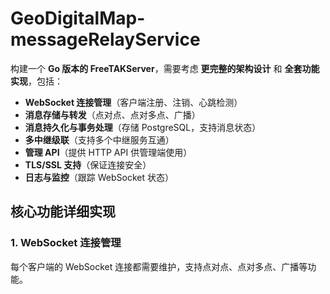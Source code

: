 # GeoDigitalMap-messageRelayService
构建一个 **Go 版本的 FreeTAKServer**，需要考虑 **更完整的架构设计** 和 **全套功能实现**，包括：

- **WebSocket 连接管理**（客户端注册、注销、心跳检测）
- **消息存储与转发**（点对点、点对多点、广播）
- **消息持久化与事务处理**（存储 PostgreSQL，支持消息状态）
- **多中继级联**（支持多个中继服务互通）
- **管理 API**（提供 HTTP API 供管理端使用）
- **TLS/SSL 支持**（保证连接安全）
- **日志与监控**（跟踪 WebSocket 状态）

## **核心功能详细实现**

### **1. WebSocket 连接管理**

每个客户端的 WebSocket 连接都需要维护，支持点对点、点对多点、广播等功能。